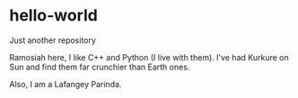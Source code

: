 # hello-world
Just another repository

Ramosiah here, I like C++ and Python (I live with them).
I've had Kurkure on Sun and find them far crunchier than Earth ones.

Also, I am a Lafangey Parinda.
